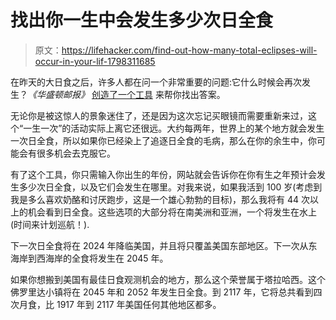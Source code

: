 # 找出你一生中会发生多少次日全食

> 原文：<https://lifehacker.com/find-out-how-many-total-eclipses-will-occur-in-your-lif-1798311685>

在昨天的大日食之后，许多人都在问一个非常重要的问题:它什么时候会再次发生？*《华盛顿邮报》* [创造了一个工具](https://www.washingtonpost.com/graphics/national/eclipse/?hpid=hp_no-name_graphic-story-a%3Ahomepage%2Fstory&utm_term=.00f7720dc2f7) 来帮你找出答案。



无论你是被这惊人的景象迷住了，还是因为这次忘记买眼镜而需要重新来过，这个“一生一次”的活动实际上离它还很远。大约每两年，世界上的某个地方就会发生一次日全食，所以如果你已经染上了追逐日全食的毛病，那么在你的余生中，你可能会有很多机会去克服它。

有了这个工具，你只需输入你出生的年份，网站就会告诉你在你有生之年预计会发生多少次日全食，以及它们会发生在哪里。对我来说，如果我活到 100 岁(考虑到我是多么喜欢奶酪和讨厌跑步，这是一个雄心勃勃的目标)，那么我将有 44 次以上的机会看到日全食。这些选项的大部分将在南美洲和亚洲，一个将发生在水上(时间来计划巡航！).

下一次日全食将在 2024 年降临美国，并且将只覆盖美国东部地区。下一次从东海岸到西海岸的全食将发生在 2045 年。

如果你想搬到美国有最佳日食观测机会的地方，那么这个荣誉属于塔拉哈西。这个佛罗里达小镇将在 2045 年和 2052 年发生日全食。到 2117 年，它将总共看到四次月食，比 1917 年到 2117 年美国任何其他地区都多。